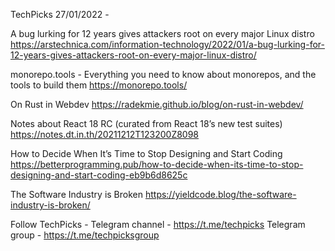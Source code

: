 TechPicks 27/01/2022 -

A bug lurking for 12 years gives attackers root on every major Linux distro
https://arstechnica.com/information-technology/2022/01/a-bug-lurking-for-12-years-gives-attackers-root-on-every-major-linux-distro/

monorepo.tools - Everything you need to know about monorepos, and the tools to build them
https://monorepo.tools/

On Rust in Webdev
https://radekmie.github.io/blog/on-rust-in-webdev/

Notes about React 18 RC (curated from React 18’s new test suites)
https://notes.dt.in.th/20211212T123200Z8098

How to Decide When It’s Time to Stop Designing and Start Coding
https://betterprogramming.pub/how-to-decide-when-its-time-to-stop-designing-and-start-coding-eb9b6d8625c

The Software Industry is Broken
https://yieldcode.blog/the-software-industry-is-broken/

Follow TechPicks -
Telegram channel - https://t.me/techpicks
Telegram group - https://t.me/techpicksgroup